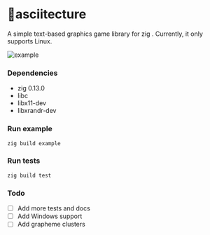 # 🔺asciitecture
A simple text-based graphics game library for zig . Currently, it only supports Linux. 

![example](https://github.com/user-attachments/assets/9630f70f-e137-428e-af28-495cd8116b4e)

### Dependencies
- zig 0.13.0
- libc
- libx11-dev
- libxrandr-dev

### Run example
```zig build example```

### Run tests
```zig build test```

### Todo
- [ ] Add more tests and docs
- [ ] Add Windows support
- [ ] Add grapheme clusters
